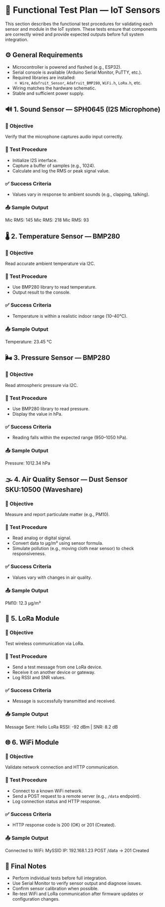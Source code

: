 # 🧪 Functional Test Plan — IoT Sensors

This section describes the functional test procedures for validating each sensor and module in the IoT system. These tests ensure that components are correctly wired and provide expected outputs before full system integration.

## ⚙️ General Requirements

- Microcontroller is powered and flashed (e.g., ESP32).
- Serial console is available (Arduino Serial Monitor, PuTTY, etc.).
- Required libraries are installed:
  - `Wire`, `Adafruit_Sensor`, `Adafruit_BMP280`, `WiFi.h`, `LoRa.h`, etc.
- Wiring matches the hardware schematic.
- Stable and sufficient power supply.

## 🔊 1. Sound Sensor — **SPH0645 (I2S Microphone)**

### 🎯 Objective
Verify that the microphone captures audio input correctly.

### 🧪 Test Procedure
- Initialize I2S interface.
- Capture a buffer of samples (e.g., 1024).
- Calculate and log the RMS or peak signal value.

### ✅ Success Criteria
- Values vary in response to ambient sounds (e.g., clapping, talking).

### 📤 Sample Output

Mic RMS: 145
Mic RMS: 218
Mic RMS: 93

## 🌡️ 2. Temperature Sensor — **BMP280**

### 🎯 Objective
Read accurate ambient temperature via I2C.

### 🧪 Test Procedure
- Use BMP280 library to read temperature.
- Output result to the console.

### ✅ Success Criteria
- Temperature is within a realistic indoor range (10–40°C).

### 📤 Sample Output

Temperature: 23.45 °C

## 🌬️ 3. Pressure Sensor — **BMP280**

### 🎯 Objective
Read atmospheric pressure via I2C.

### 🧪 Test Procedure
- Use BMP280 library to read pressure.
- Display the value in hPa.

### ✅ Success Criteria
- Reading falls within the expected range (950–1050 hPa).

### 📤 Sample Output

Pressure: 1012.34 hPa

## 🌫️ 4. Air Quality Sensor — **Dust Sensor SKU:10500 (Waveshare)**

### 🎯 Objective
Measure and report particulate matter (e.g., PM10).

### 🧪 Test Procedure
- Read analog or digital signal.
- Convert data to µg/m³ using sensor formula.
- Simulate pollution (e.g., moving cloth near sensor) to check responsiveness.

### ✅ Success Criteria
- Values vary with changes in air quality.

### 📤 Sample Output

PM10: 12.3 µg/m³

## 📡 5. LoRa Module

### 🎯 Objective
Test wireless communication via LoRa.

### 🧪 Test Procedure
- Send a test message from one LoRa device.
- Receive it on another device or gateway.
- Log RSSI and SNR values.

### ✅ Success Criteria
- Message is successfully transmitted and received.

### 📤 Sample Output

Message Sent: Hello LoRa
RSSI: -92 dBm | SNR: 8.2 dB

## 🌐 6. WiFi Module

### 🎯 Objective
Validate network connection and HTTP communication.

### 🧪 Test Procedure
- Connect to a known WiFi network.
- Send a POST request to a remote server (e.g., `/data` endpoint).
- Log connection status and HTTP response.

### ✅ Success Criteria
- HTTP response code is 200 (OK) or 201 (Created).

### 📤 Sample Output

Connected to WiFi: MySSID
IP: 192.168.1.23
POST /data -> 201 Created

## 📝 Final Notes

- Perform individual tests before full integration.
- Use Serial Monitor to verify sensor output and diagnose issues.
- Confirm sensor calibration when possible.
- Re-test WiFi and LoRa communication after firmware updates or configuration changes.
